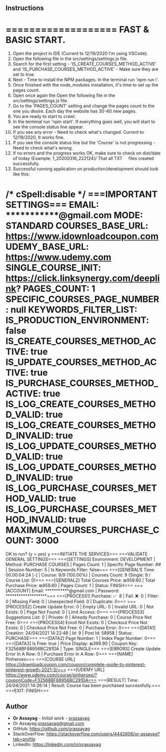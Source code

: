## Instructions

===================
FAST & BASIC START.
===================
1. Open the project in IDE (Current to 12/19/2020 I'm using VSCode).
2. Open the following file in the src/settings/settings.js file.
3. Search for the first setting - 'IS_CREATE_COURSES_METHOD_ACTIVE' and 'IS_PURCHASE_COURSES_METHOD_ACTIVE' - Make sure they are set to true.
4. Next - Time to install the NPM packages. In the terminal run 'npm run i'.
5. Once finished with the node_modules installation, it's time to set up the pages count.
6. Open once again the Open the following file in the src/settings/settings.js file.
7. Go to the 'PAGES_COUNT' setting and change the pages count to the one you desire. Each day the website has 30-40 new pages.
8. You are ready to start to crawl.
9. In the terminal run 'npm start'. If everything goes well, you will start to see the console status line appear.
10. If you see any error - Need to check what's changed. Current to 12/19/2020, It works fine.
11. If you see the console status line but the 'Course' is not progressing - Need to check what's wrong.
12. If no errors and the progress works OK, make sure to check on dist/date of today (Example: 1_20200316_222124)/ That all TXT
    files created successfully.
13. Successful running application on production/development should look like this:

/* cSpell:disable */
===IMPORTANT SETTINGS===
EMAIL: ***********@gmail.com
MODE: STANDARD
COURSES_BASE_URL: https://www.idownloadcoupon.com
UDEMY_BASE_URL: https://www.udemy.com
SINGLE_COURSE_INIT: https://click.linksynergy.com/deeplink?
PAGES_COUNT: 1
SPECIFIC_COURSES_PAGE_NUMBER: null
KEYWORDS_FILTER_LIST:
IS_PRODUCTION_ENVIRONMENT: false
IS_CREATE_COURSES_METHOD_ACTIVE: true
IS_UPDATE_COURSES_METHOD_ACTIVE: true
IS_PURCHASE_COURSES_METHOD_ACTIVE: true
IS_LOG_CREATE_COURSES_METHOD_VALID: true
IS_LOG_CREATE_COURSES_METHOD_INVALID: true
IS_LOG_UPDATE_COURSES_METHOD_VALID: true
IS_LOG_UPDATE_COURSES_METHOD_INVALID: true
IS_LOG_PURCHASE_COURSES_METHOD_VALID: true
IS_LOG_PURCHASE_COURSES_METHOD_INVALID: true
MAXIMUM_COURSES_PURCHASE_COUNT: 3000
========================
OK to run? (y = yes)
y
===INITIATE THE SERVICES===
===VALIDATE GENERAL SETTINGS===
===[SETTINGS] Environment: DEVELOPMENT | Method: PURCHASE COURSES | Pages Count: 1 | Specific Page Number: ## | Session Number: 5 | Is Keywords Filter: false===
===[GENERAL1] Time: 00.00:04:24 [-] | Course: 9/9 (100.00%) | Courses Count: 9 (Single: 9 / Course List: 0)===
===[GENERAL2] Total Courses Price: ₪959.60 | Total Purchase Price: ₪959.60 | Pages Count: 1 | Status: FINISH===
===[ACCOUNT] Email: ***********@gmail.com | Password: *******************===
===[PROCESS1] Purchase: ✅  8 | Fail: ❌  0 | Filter: 0 | Missing Field: 0 | Unexpected Field: 0 | Duplicate: 0===
===[PROCESS2] Create Update Error: 0 | Empty URL: 0 | Invalid URL: 0 | Not Exists: 0 | Page Not Found: 0 | Limit Access: 0===
===[PROCESS3] Suggestions List: 0 | Private: 0 | Already Purchase: 0 | Course Price Not Free: 0===
===[PROCESS4] Enroll Not Exists: 0 | Checkout Price Not Exists: 0 | Checkout Price Not Free: 0 | Purchase Error: 0===
===[DATA1] Creation: 24/04/2021 14:22:48 | Id: 9 | Post Id: 58958 | Status: PURCHASE===
===[DATA2] Page Number: 1 | Index Page Number: 0===
===[DATA3] Is Free: true | Price Display: ₪399.90 | Coupon Key: F32568BF88956BC291DA | Type: SINGLE===
===[ERRORS] Create Update Error In A Row: 0 | Purchase Error In A Row: 0===
===[NAME] Pinheroes===
===[COURSE URL] https://idownloadcoupon.com/coupon/complete-guide-to-pinterest-pinterest-growth-2021-3/===
===[UDEMY URL] https://www.udemy.com/course/pinheroes/?couponCode=F32568BF88956BC291DA===
===[RESULT] Time: 24/04/2021 14:26:14 | Result: Course has been purchased successfully.===
===EXIT: FINISH===

## Author

* **Or Assayag** - *Initial work* - [orassayag](https://github.com/orassayag)
* Or Assayag <orassayag@gmail.com>
* GitHub: https://github.com/orassayag
* StackOverFlow: https://stackoverflow.com/users/4442606/or-assayag?tab=profile
* LinkedIn: https://linkedin.com/in/orassayag